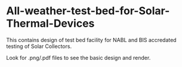 # All-weather-test-bed-for-Solar-Thermal-Devices
This contains design of test bed facility for NABL and BIS accredated testing of Solar Collectors.

Look for .png/.pdf files to see the basic design and render.
